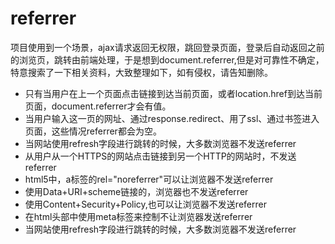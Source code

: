 ﻿# referrer

项目使用到一个场景，ajax请求返回无权限，跳回登录页面，登录后自动返回之前的浏览页，跳转由前端处理，于是想到document.referrer,但是对可靠性不确定，特意搜索了一下相关资料，大致整理如下，如有侵权，请告知删除。

- 只有当用户在上一个页面点击链接到达当前页面，或者location.href到达当前页面，document.referrer才会有值。
- 当用户输入这一页的网址、通过response.redirect、用了ssl、通过书签进入页面，这些情况referrer都会为空。
- 当网站使用refresh字段进行跳转的时候，大多数浏览器不发送referrer
- 从用户从一个HTTPS的网站点击链接到另一个HTTP的网站时，不发送referrer
- html5中，a标签的rel="noreferrer"可以让浏览器不发送referrer
- 使用Data+URI+scheme链接的，浏览器也不发送referrer
- 使用Content+Security+Policy,也可以让浏览器不发送referrer
- 在html头部中使用meta标签来控制不让浏览器发送referrer
- 当网站使用refresh字段进行跳转的时候，大多数浏览器不发送referrer




